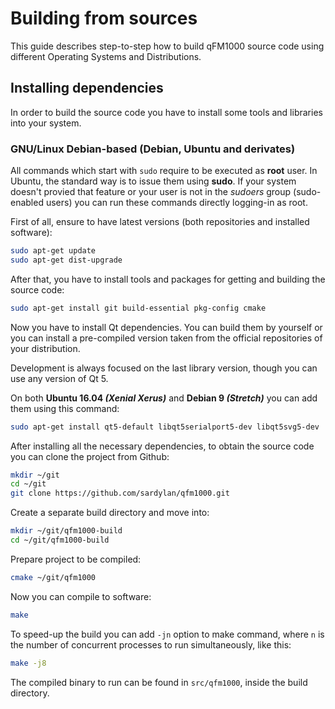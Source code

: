 # Building from sources

This guide describes step-to-step how to build qFM1000 source code using different Operating Systems and Distributions.

## Installing dependencies

In order to build the source code you have to install some tools and libraries into your system.

### GNU/Linux Debian-based (Debian, Ubuntu and derivates)

All commands which start with `sudo` require to be executed as **root** user. In Ubuntu, the standard way is to issue them using **sudo**. If your system doesn't provied that feature or your user is not in the *sudoers* group (sudo-enabled users) you can run these commands directly logging-in as root.

First of all, ensure to have latest versions (both repositories and installed software):

```bash
sudo apt-get update
sudo apt-get dist-upgrade
```

After that, you have to install tools and packages for getting and building the source code:

```bash
sudo apt-get install git build-essential pkg-config cmake
```

Now you have to install Qt dependencies. You can build them by yourself or you can install a pre-compiled version taken from the official repositories of your distribution.

Development is always focused on the last library version, though you can use any version of Qt 5.
 
On both **Ubuntu 16.04 *(Xenial Xerus)*** and **Debian 9 *(Stretch)*** you can add them using this command:

```bash
sudo apt-get install qt5-default libqt5serialport5-dev libqt5svg5-dev
```

After installing all the necessary dependencies, to obtain the source code you can clone the project from Github:

```bash
mkdir ~/git
cd ~/git
git clone https://github.com/sardylan/qfm1000.git
```

Create a separate build directory and move into:

```bash
mkdir ~/git/qfm1000-build
cd ~/git/qfm1000-build
```

Prepare project to be compiled:

```bash
cmake ~/git/qfm1000
```

Now you can compile to software:

```bash
make 
```

To speed-up the build you can add `-jn` option to make command, where `n` is the number of concurrent processes to run simultaneously, like this:

```bash
make -j8 
```

The compiled binary to run can be found in `src/qfm1000`, inside the build directory.
